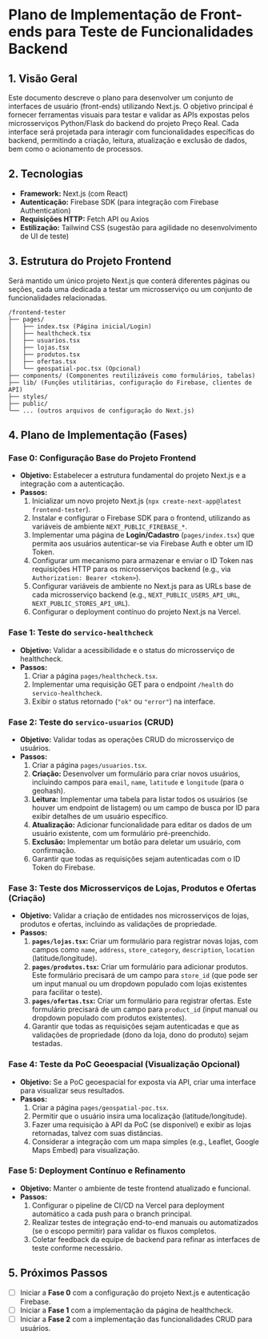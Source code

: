 # Plano de Implementação de Front-ends para Teste de Funcionalidades Backend

## 1. Visão Geral

Este documento descreve o plano para desenvolver um conjunto de interfaces de usuário (front-ends) utilizando Next.js. O objetivo principal é fornecer ferramentas visuais para testar e validar as APIs expostas pelos microsserviços Python/Flask do backend do projeto Preço Real. Cada interface será projetada para interagir com funcionalidades específicas do backend, permitindo a criação, leitura, atualização e exclusão de dados, bem como o acionamento de processos.

## 2. Tecnologias

*   **Framework:** Next.js (com React)
*   **Autenticação:** Firebase SDK (para integração com Firebase Authentication)
*   **Requisições HTTP:** Fetch API ou Axios
*   **Estilização:** Tailwind CSS (sugestão para agilidade no desenvolvimento de UI de teste)

## 3. Estrutura do Projeto Frontend

Será mantido um único projeto Next.js que conterá diferentes páginas ou seções, cada uma dedicada a testar um microsserviço ou um conjunto de funcionalidades relacionadas.

```
/frontend-tester
├── pages/
│   ├── index.tsx (Página inicial/Login)
│   ├── healthcheck.tsx
│   ├── usuarios.tsx
│   ├── lojas.tsx
│   ├── produtos.tsx
│   ├── ofertas.tsx
│   └── geospatial-poc.tsx (Opcional)
├── components/ (Componentes reutilizáveis como formulários, tabelas)
├── lib/ (Funções utilitárias, configuração do Firebase, clientes de API)
├── styles/
├── public/
└── ... (outros arquivos de configuração do Next.js)
```

## 4. Plano de Implementação (Fases)

### Fase 0: Configuração Base do Projeto Frontend

*   **Objetivo:** Estabelecer a estrutura fundamental do projeto Next.js e a integração com a autenticação.
*   **Passos:**
    1.  Inicializar um novo projeto Next.js (`npx create-next-app@latest frontend-tester`).
    2.  Instalar e configurar o Firebase SDK para o frontend, utilizando as variáveis de ambiente `NEXT_PUBLIC_FIREBASE_*`.
    3.  Implementar uma página de **Login/Cadastro** (`pages/index.tsx`) que permita aos usuários autenticar-se via Firebase Auth e obter um ID Token.
    4.  Configurar um mecanismo para armazenar e enviar o ID Token nas requisições HTTP para os microsserviços backend (e.g., via `Authorization: Bearer <token>`).
    5.  Configurar variáveis de ambiente no Next.js para as URLs base de cada microsserviço backend (e.g., `NEXT_PUBLIC_USERS_API_URL`, `NEXT_PUBLIC_STORES_API_URL`).
    6.  Configurar o deployment contínuo do projeto Next.js na Vercel.

### Fase 1: Teste do `servico-healthcheck`

*   **Objetivo:** Validar a acessibilidade e o status do microsserviço de healthcheck.
*   **Passos:**
    1.  Criar a página `pages/healthcheck.tsx`.
    2.  Implementar uma requisição GET para o endpoint `/health` do `servico-healthcheck`.
    3.  Exibir o status retornado (`"ok"` ou `"error"`) na interface.

### Fase 2: Teste do `servico-usuarios` (CRUD)

*   **Objetivo:** Validar todas as operações CRUD do microsserviço de usuários.
*   **Passos:**
    1.  Criar a página `pages/usuarios.tsx`.
    2.  **Criação:** Desenvolver um formulário para criar novos usuários, incluindo campos para `email`, `name`, `latitude` e `longitude` (para o geohash).
    3.  **Leitura:** Implementar uma tabela para listar todos os usuários (se houver um endpoint de listagem) ou um campo de busca por ID para exibir detalhes de um usuário específico.
    4.  **Atualização:** Adicionar funcionalidade para editar os dados de um usuário existente, com um formulário pré-preenchido.
    5.  **Exclusão:** Implementar um botão para deletar um usuário, com confirmação.
    6.  Garantir que todas as requisições sejam autenticadas com o ID Token do Firebase.

### Fase 3: Teste dos Microsserviços de Lojas, Produtos e Ofertas (Criação)

*   **Objetivo:** Validar a criação de entidades nos microsserviços de lojas, produtos e ofertas, incluindo as validações de propriedade.
*   **Passos:**
    1.  **`pages/lojas.tsx`:** Criar um formulário para registrar novas lojas, com campos como `name`, `address`, `store_category`, `description`, `location` (latitude/longitude).
    2.  **`pages/produtos.tsx`:** Criar um formulário para adicionar produtos. Este formulário precisará de um campo para `store_id` (que pode ser um input manual ou um dropdown populado com lojas existentes para facilitar o teste).
    3.  **`pages/ofertas.tsx`:** Criar um formulário para registrar ofertas. Este formulário precisará de um campo para `product_id` (input manual ou dropdown populado com produtos existentes).
    4.  Garantir que todas as requisições sejam autenticadas e que as validações de propriedade (dono da loja, dono do produto) sejam testadas.

### Fase 4: Teste da PoC Geoespacial (Visualização Opcional)

*   **Objetivo:** Se a PoC geoespacial for exposta via API, criar uma interface para visualizar seus resultados.
*   **Passos:**
    1.  Criar a página `pages/geospatial-poc.tsx`.
    2.  Permitir que o usuário insira uma localização (latitude/longitude).
    3.  Fazer uma requisição à API da PoC (se disponível) e exibir as lojas retornadas, talvez com suas distâncias.
    4.  Considerar a integração com um mapa simples (e.g., Leaflet, Google Maps Embed) para visualização.

### Fase 5: Deployment Contínuo e Refinamento

*   **Objetivo:** Manter o ambiente de teste frontend atualizado e funcional.
*   **Passos:**
    1.  Configurar o pipeline de CI/CD na Vercel para deployment automático a cada push para o branch principal.
    2.  Realizar testes de integração end-to-end manuais ou automatizados (se o escopo permitir) para validar os fluxos completos.
    3.  Coletar feedback da equipe de backend para refinar as interfaces de teste conforme necessário.

## 5. Próximos Passos

- [ ] Iniciar a **Fase 0** com a configuração do projeto Next.js e autenticação Firebase.
- [ ] Iniciar a **Fase 1** com a implementação da página de healthcheck.
- [ ] Iniciar a **Fase 2** com a implementação das funcionalidades CRUD para usuários.